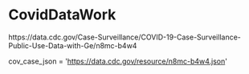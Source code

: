 # CovidDataWork

<!--  -->https://data.cdc.gov/Case-Surveillance/COVID-19-Case-Surveillance-Public-Use-Data-with-Ge/n8mc-b4w4
cov_case_json = 'https://data.cdc.gov/resource/n8mc-b4w4.json'
